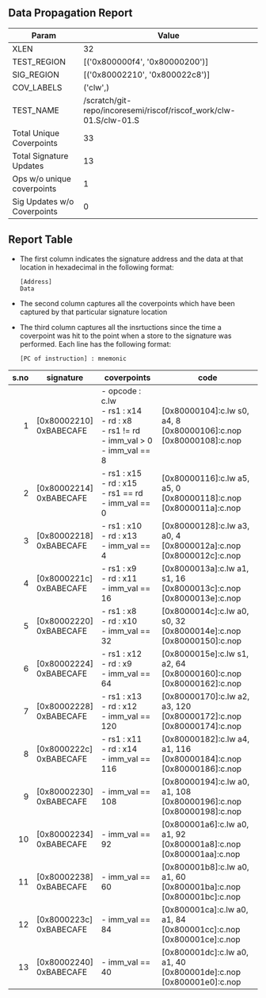 
## Data Propagation Report

| Param                     | Value    |
|---------------------------|----------|
| XLEN                      | 32      |
| TEST_REGION               | [('0x800000f4', '0x80000200')]      |
| SIG_REGION                | [('0x80002210', '0x800022c8')]      |
| COV_LABELS                | ('clw',)      |
| TEST_NAME                 | /scratch/git-repo/incoresemi/riscof/riscof_work/clw-01.S/clw-01.S    |
| Total Unique Coverpoints  | 33      |
| Total Signature Updates   | 13      |
| Ops w/o unique coverpoints | 1      |
| Sig Updates w/o Coverpoints | 0    |

## Report Table

- The first column indicates the signature address and the data at that location in hexadecimal in the following format: 
  ```
  [Address]
  Data
  ```

- The second column captures all the coverpoints which have been captured by that particular signature location

- The third column captures all the insrtuctions since the time a coverpoint was
  hit to the point when a store to the signature was performed. Each line has
  the following format:
  ```
  [PC of instruction] : mnemonic
  ```

|s.no|        signature         |                                              coverpoints                                              |                                      code                                      |
|---:|--------------------------|-------------------------------------------------------------------------------------------------------|--------------------------------------------------------------------------------|
|   1|[0x80002210]<br>0xBABECAFE|- opcode : c.lw<br> - rs1 : x14<br> - rd : x8<br> - rs1 != rd<br> - imm_val > 0<br> - imm_val == 8<br> |[0x80000104]:c.lw s0, a4, 8<br> [0x80000106]:c.nop<br> [0x80000108]:c.nop<br>   |
|   2|[0x80002214]<br>0xBABECAFE|- rs1 : x15<br> - rd : x15<br> - rs1 == rd<br> - imm_val == 0<br>                                      |[0x80000116]:c.lw a5, a5, 0<br> [0x80000118]:c.nop<br> [0x8000011a]:c.nop<br>   |
|   3|[0x80002218]<br>0xBABECAFE|- rs1 : x10<br> - rd : x13<br> - imm_val == 4<br>                                                      |[0x80000128]:c.lw a3, a0, 4<br> [0x8000012a]:c.nop<br> [0x8000012c]:c.nop<br>   |
|   4|[0x8000221c]<br>0xBABECAFE|- rs1 : x9<br> - rd : x11<br> - imm_val == 16<br>                                                      |[0x8000013a]:c.lw a1, s1, 16<br> [0x8000013c]:c.nop<br> [0x8000013e]:c.nop<br>  |
|   5|[0x80002220]<br>0xBABECAFE|- rs1 : x8<br> - rd : x10<br> - imm_val == 32<br>                                                      |[0x8000014c]:c.lw a0, s0, 32<br> [0x8000014e]:c.nop<br> [0x80000150]:c.nop<br>  |
|   6|[0x80002224]<br>0xBABECAFE|- rs1 : x12<br> - rd : x9<br> - imm_val == 64<br>                                                      |[0x8000015e]:c.lw s1, a2, 64<br> [0x80000160]:c.nop<br> [0x80000162]:c.nop<br>  |
|   7|[0x80002228]<br>0xBABECAFE|- rs1 : x13<br> - rd : x12<br> - imm_val == 120<br>                                                    |[0x80000170]:c.lw a2, a3, 120<br> [0x80000172]:c.nop<br> [0x80000174]:c.nop<br> |
|   8|[0x8000222c]<br>0xBABECAFE|- rs1 : x11<br> - rd : x14<br> - imm_val == 116<br>                                                    |[0x80000182]:c.lw a4, a1, 116<br> [0x80000184]:c.nop<br> [0x80000186]:c.nop<br> |
|   9|[0x80002230]<br>0xBABECAFE|- imm_val == 108<br>                                                                                   |[0x80000194]:c.lw a0, a1, 108<br> [0x80000196]:c.nop<br> [0x80000198]:c.nop<br> |
|  10|[0x80002234]<br>0xBABECAFE|- imm_val == 92<br>                                                                                    |[0x800001a6]:c.lw a0, a1, 92<br> [0x800001a8]:c.nop<br> [0x800001aa]:c.nop<br>  |
|  11|[0x80002238]<br>0xBABECAFE|- imm_val == 60<br>                                                                                    |[0x800001b8]:c.lw a0, a1, 60<br> [0x800001ba]:c.nop<br> [0x800001bc]:c.nop<br>  |
|  12|[0x8000223c]<br>0xBABECAFE|- imm_val == 84<br>                                                                                    |[0x800001ca]:c.lw a0, a1, 84<br> [0x800001cc]:c.nop<br> [0x800001ce]:c.nop<br>  |
|  13|[0x80002240]<br>0xBABECAFE|- imm_val == 40<br>                                                                                    |[0x800001dc]:c.lw a0, a1, 40<br> [0x800001de]:c.nop<br> [0x800001e0]:c.nop<br>  |
